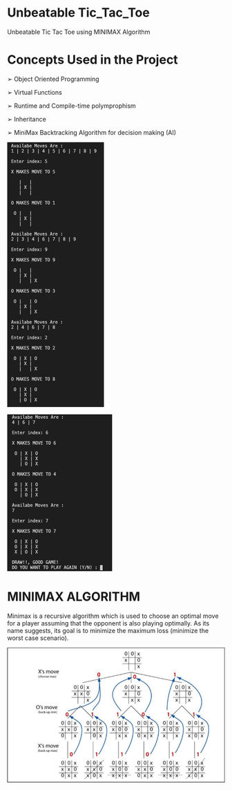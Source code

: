 # Unbeatable Tic_Tac_Toe
Unbeatable Tic Tac Toe using MINIMAX Algorithm

# Concepts Used in the Project

➢ Object Oriented Programming

➢ Virtual Functions

➢ Runtime and Compile-time polymprophism

➢ Inheritance

➢ MiniMax Backtracking Algorithm for decision making (AI)

![Screen_shot_1](Screen_shots_of_project/ss3.png)

![Screen_shot_1](Screen_shots_of_project/ss4.png)

# MINIMAX ALGORITHM

Minimax is a recursive algorithm which is used to choose an optimal move for a player assuming that the opponent is also playing optimally. As its name suggests, its goal is to minimize the maximum loss (minimize the worst case scenario).

![Screen_shot_1](MINIMAX.png)

